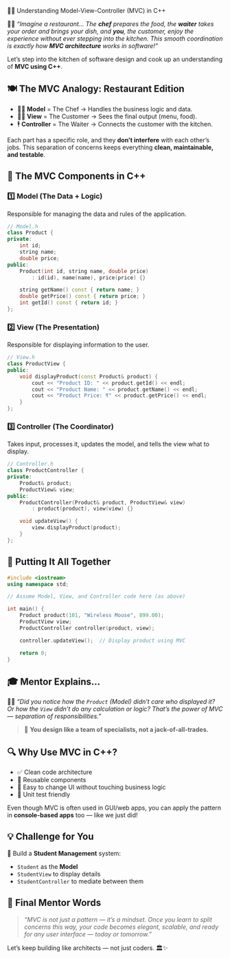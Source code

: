 👨‍🏫  Understanding Model-View-Controller (MVC) in C++

🧑‍🏫 *“Imagine a restaurant... The **chef** prepares the food, the **waiter** takes your order and brings your dish, and **you**, the customer, enjoy the experience without ever stepping into the kitchen. This smooth coordination is exactly how **MVC architecture** works in software!”*

Let’s step into the kitchen of software design and cook up an understanding of **MVC using C++**.

## 🍽️ The MVC Analogy: Restaurant Edition

* 👨‍🍳 **Model** = The Chef → Handles the business logic and data.
* 🧑‍💼 **View** = The Customer → Sees the final output (menu, food).
* 🕴️ **Controller** = The Waiter → Connects the customer with the kitchen.

Each part has a specific role, and they **don’t interfere** with each other’s jobs. This separation of concerns keeps everything **clean, maintainable, and testable**.

## 🧱 The MVC Components in C++

### 1️⃣ **Model (The Data + Logic)**

Responsible for managing the data and rules of the application.

```cpp
// Model.h
class Product {
private:
    int id;
    string name;
    double price;
public:
    Product(int id, string name, double price)
        : id(id), name(name), price(price) {}

    string getName() const { return name; }
    double getPrice() const { return price; }
    int getId() const { return id; }
};
```

### 2️⃣ **View (The Presentation)**

Responsible for displaying information to the user.

```cpp
// View.h
class ProductView {
public:
    void displayProduct(const Product& product) {
        cout << "Product ID: " << product.getId() << endl;
        cout << "Product Name: " << product.getName() << endl;
        cout << "Product Price: ₹" << product.getPrice() << endl;
    }
};
```

### 3️⃣ **Controller (The Coordinator)**

Takes input, processes it, updates the model, and tells the view what to display.

```cpp
// Controller.h
class ProductController {
private:
    Product& product;
    ProductView& view;
public:
    ProductController(Product& product, ProductView& view)
        : product(product), view(view) {}

    void updateView() {
        view.displayProduct(product);
    }
};
```

## 🚀 Putting It All Together

```cpp
#include <iostream>
using namespace std;

// Assume Model, View, and Controller code here (as above)

int main() {
    Product product(101, "Wireless Mouse", 899.00);
    ProductView view;
    ProductController controller(product, view);

    controller.updateView();  // Display product using MVC

    return 0;
}
```

## 🎓 Mentor Explains...

👨‍🏫 *“Did you notice how the `Product` (Model) didn’t care who displayed it? Or how the `View` didn’t do any calculation or logic? That’s the power of MVC — separation of responsibilities.”*

> 🧠 **You design like a team of specialists, not a jack-of-all-trades.**

## 🔍 Why Use MVC in C++?

* ✅ Clean code architecture
* 🔁 Reusable components
* 🔄 Easy to change UI without touching business logic
* 🧪 Unit test friendly

Even though MVC is often used in GUI/web apps, you can apply the pattern in **console-based apps** too — like we just did!

## 💡 Challenge for You

🎯 Build a **Student Management** system:

* `Student` as the **Model**
* `StudentView` to display details
* `StudentController` to mediate between them

## 🧭 Final Mentor Words

> *“MVC is not just a pattern — it’s a mindset. Once you learn to split concerns this way, your code becomes elegant, scalable, and ready for any user interface — today or tomorrow.”*

Let’s keep building like architects — not just coders. 🏛️✨
